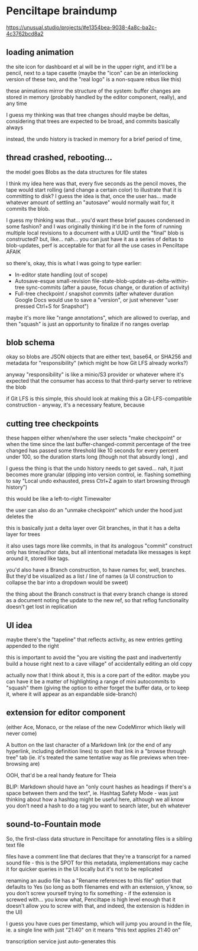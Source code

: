 # Penciltape braindump

https://unusual.studio/projects/#e1354bea-9038-4a8c-ba2c-4c3762bcd8a2

## loading animation

the site icon for dashboard et al will be in the upper right, and it'll be a pencil, next to a tape casette (maybe the "icon" can be an interlocking version of these two, and the "real logo" is a non-square rebus like this)

these animations mirror the structure of the system: buffer changes are stored in memory (probably handled by the editor component, really), and any time

I guess my thinking was that tree changes should maybe be deltas, considering that trees are expected to be broad, and commits basically always

instead, the undo history is tracked in memory for a brief period of time,

## thread crashed, rebooting...

the model goes Blobs as the data structures for file states

I think my idea here was that, every five seconds as the pencil moves, the tape would start rolling (and change a certain color) to illustrate that it is committing to disk? I guess the idea is that, once the user has... made whatever amount of settling an "autosave" would normally wait for, it commits the blob.

I guess my thinking was that... you'd want these brief pauses condensed in some fashion? and I was originally thinking it'd be in the form of running multiple local revisions to a document with a UUID until the "final" blob is constructed? but, like... nah... you can just have it as a series of deltas to blob-updates, perf is acceptable for that for all the use cases in Penciltape AFAIK

so there's, okay, this is what I was going to type earlier:

- In-editor state handling (out of scope)
- Autosave-esque small-revision file-state-blob-update-as-delta-within-tree sync-commits (after a pause, focus change, or duration of activity)
- Full-tree checkpoint / snapshot commits (after whatever duration Google Docs would use to save a "version", or just whenever "user pressed Ctrl+S for Snapshot")

maybe it's more like "range annotations", which are allowed to overlap, and then "squash" is just an opportunity to finalize if no ranges overlap

## blob schema

okay so blobs are JSON objects that are either text, base64, or SHA256 and metadata for "responsibility" (which might be how Git LFS already works?)

anyway "responsibility" is like a minio/S3 provider or whatever where it's expected that the consumer has access to that third-party server to retrieve the blob

if Git LFS is this simple, this should look at making this a Git-LFS-compatible construction - anyway, it's a necessary feature, because

## cutting tree checkpoints

these happen either when/where the user selects "make checkpoint" or when the time since the last buffer-changed-commit percentage of the tree changed has passed some threshold like 10 seconds for every percent under 100, so the duration starts long (though not that absurdly long) , and

I guess the thing is that the undo history needs to get saved... nah, it just becomes more granular (dipping into version control, ie. flashing something to say "Local undo exhausted, press Ctrl+Z again to start browsing through history")

this would be like a left-to-right Timewaiter

the user can also do an "unmake checkpoint" which under the hood just deletes the

this is basically just a delta layer over Git branches, in that it has a delta layer for trees

it also uses tags more like commits, in that its analogous "commit" construct only has time/author data, but all intentional metadata like messages is kept around it, stored like tags.

you'd also have a Branch construction, to have names for, well, branches. But they'd be visualized as a list / line of names (a UI construction to collapse the bar into a dropdown would be sweet)

the thing about the Branch construct is that every branch change is stored as a document noting the update to the new ref, so that reflog functionality doesn't get lost in replication

## UI idea

maybe there's the "tapeline" that reflects activity, as new entries getting appended to the right

this is important to avoid the "you are visiting the past and inadvertently build a house right next to a cave village" of accidentally editing an old copy

actually now that I think about it, this is a core part of the editor. maybe you can have it be a matter of highlighting a range of mini autocommits to "squash" them (giving the option to either forget the buffer data, or to keep it, where it will appear as an expandable side-branch)

## extension for editor component

(either Ace, Monaco, or the relase of the new CodeMirror which likely will never come)

A button on the last character of a Markdown link (or the end of any hyperlink, including definition lines) to open that link in a "browse through tree" tab (ie. it's treated the same tentative way as file previews when tree-browsing are)

OOH, that'd be a real handy feature for Theia

BLIP: Markdown should have an "only count hashes as headings if there's a space between them and the text", ie. Hashtag Safety Mode - was just thinking about how a hashtag might be useful here, although we all know you don't need a hash to do a tag you want to search later, but eh whatever

## sound-to-Fountain mode

So, the first-class data structure in Penciltape for annotating files is a sibling text file

files have a comment line that declares that they're a transcript for a named sound file - this is the SPOT for this metadata, implementations may cache it for quicker queries in the UI locally but it's not to be replicated

renaming an audio file has a "Rename references to this file" option that defaults to Yes (so long as both filenames end with an extension, y'know, so you don't screw yourself trying to fix something - if the extension is screwed with... you know what, Penciltape is high level enough that it doesn't allow you to screw with that, and indeed, the extension is hidden in the UI)

I guess you have cues per timestamp, which will jump you around in the file, ie. a single line with just "21:40" on it means "this text applies 21:40 on"

transcription service just auto-generates this
